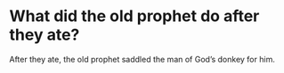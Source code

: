 # What did the old prophet do after they ate?

After they ate, the old prophet saddled the man of God’s donkey for him.
